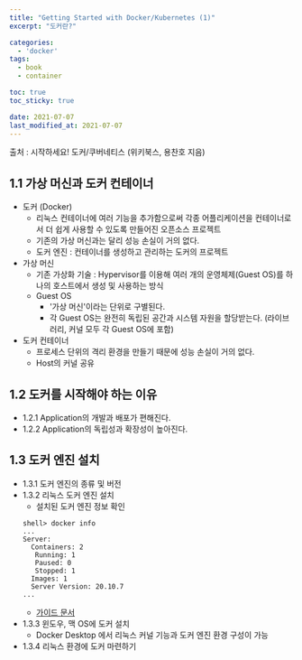 ```yaml
---
title: "Getting Started with Docker/Kubernetes (1)"
excerpt: "도커란?"

categories:
  - 'docker'
tags:
  - book
  - container

toc: true
toc_sticky: true

date: 2021-07-07
last_modified_at: 2021-07-07
---
```


출처 : 시작하세요! 도커/쿠버네티스 (위키북스, 용찬호 지음)

## 1.1 가상 머신과 도커 컨테이너

* 도커 (Docker)
  * 리눅스 컨테이너에 여러 기능을 추가함으로써 각종 어플리케이션을 컨테이너로서 더 쉽게 사용할 수 있도록 만들어진 오픈소스 프로젝트
  * 기존의 가상 머신과는 달리 성능 손실이 거의 없다.
  * 도커 엔진 : 컨테이너를 생성하고 관리하는 도커의 프로젝트
* 가상 머신
  * 기존 가상화 기술 : Hypervisor를 이용해 여러 개의 운영체제(Guest OS)를 하나의 호스트에서 생성 및 사용하는 방식
  * Guest OS
    * '가상 머신'이라는 단위로 구별된다.
    * 각 Guest OS는 완전히 독립된 공간과 시스템 자원을 할당받는다. (라이브러리, 커널 모두 각 Guest OS에 포함)
* 도커 컨테이너
  * 프로세스 단위의 격리 환경을 만들기 때문에 성능 손실이 거의 없다.
  * Host의 커널 공유

## 1.2 도커를 시작해야 하는 이유

* 1.2.1 Application의 개발과 배포가 편해진다.
* 1.2.2 Application의 독립성과 확장성이 높아진다.

## 1.3 도커 엔진 설치

* 1.3.1 도커 엔진의 종류 및 버전
* 1.3.2 리눅스 도커 엔진 설치
  * 설치된 도커 엔진 정보 확인
  ```
  shell> docker info
  ...
  Server:
    Containers: 2
     Running: 1
     Paused: 0
     Stopped: 1
    Images: 1
    Server Version: 20.10.7
  ...
  ```
  * <a href="https://docs.docker.com/go/guides/">가이드 문서</a>
* 1.3.3 윈도우, 맥 OS에 도커 설치
  * Docker Desktop 에서 리눅스 커널 기능과 도커 엔진 환경 구성이 가능
* 1.3.4 리눅스 환경에 도커 마련하기
